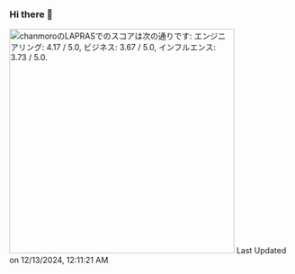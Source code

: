 ### Hi there 👋


<!--START_SECTION:lapras-card-->
<p ><a href="https://lapras.com/public/chanmoro" target="_blank" rel="noopener noreferrer"><img alt="chanmoroのLAPRASでのスコアは次の通りです: エンジニアリング: 4.17 / 5.0, ビジネス: 3.67 / 5.0, インフルエンス: 3.73 / 5.0." src="https://lapras-card-generator.vercel.app/api/svg?e=4.17&b=3.67&i=3.73&b1=%23020E27&b2=%230E5593&i1=%23030E21&i2=%231688BF&l=ja" width="400" ></a>  
Last Updated on 12/13/2024, 12:11:21 AM</p>
<!--END_SECTION:lapras-card-->
